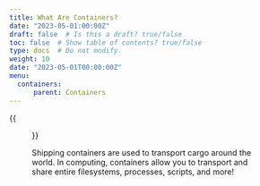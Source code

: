 ```yaml
---
title: What Are Containers?
date: "2023-05-01:00:00Z"
draft: false  # Is this a draft? true/false
toc: false  # Show table of contents? true/false
type: docs  # Do not modify.
weight: 10
date: "2023-05-01T00:00:00Z"
menu:
  containers:
      parent: Containers
---
```


{{<figure src="/notes/containers/img/shipping-container.jpeg">}}

Shipping containers are used to transport cargo around the world. In computing, containers allow you to transport and share entire filesystems, processes, scripts, and more!